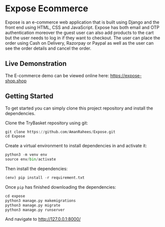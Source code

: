 
# Expose Ecommerce

Expose is an e-commerce web application that is built using Django and the front end using HTML, CSS and JavaScript. Expose has both email and OTP authentication moreover the guest user can also add
products to the cart but the user needs to log in if they want to checkout. The user can place the order using Cash on Delivery, Razorpay or Paypal as well as the user can see the order details and cancel the order.


## Live Demonstration
The E-commerce demo can be viewed online here: https://expose-shop.shop

## Getting Started
To get started you can simply clone this project repository and install the dependencies.

Clone the TryBasket repository using git:
```python
git clone https://github.com/AmanRahees/Expose.git
cd Expose
```

Create a virtual environment to install dependencies in and activate it:
```python
python3 -m venv env
source env/bin/activate
```

Then install the dependencies:
```python
(env) pip install -r requirement.txt
```

Once ```pip``` has finished downloading the dependencies:
```python
cd expose
python3 manage.py makemigrations
python3 manage.py migrate
python3 manage.py runserver
```

And navigate to http://127.0.0.1:8000/
